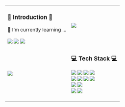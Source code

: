 <div align="center">
  <table>
    <tr>
      <td>
        <h3>👾 Introduction 👾</h3>
        🌱 I’m currently learning ...<br/><br/>
        <a href="https://hits.seeyoufarm.com" target="_blank"><img src="https://hits.seeyoufarm.com/api/count/incr/badge.svg?url=https%3A%2F%2Fgithub.com%2Fjungyunmok%2Fhit-counter&count_bg=%2379C83D&title_bg=%23555555&icon=&icon_color=%23E7E7E7&title=hits&edge_flat=false"/></a>
        <a href="https://luppang.tistory.com"><img src="http://img.shields.io/badge/-Blog-655ced?style=flat&logo=Tistory&link=https://luppang.tistory.com"/></a>
        <a href="mailto:jungyunmok@gmail.com"><img src="https://img.shields.io/badge/Gmail-d14836?style=flat-square&logo=Gmail&logoColor=white&link=mailto:jungyunmok@gmail.com"/></a>
      </td>
      <td>
         <img src="https://github-readme-stats.vercel.app/api/top-langs/?username=jungyunmok&layout=compact">
      </td>
    </tr>
    <tr>
      <td>
         <img src="https://github-readme-stats.vercel.app/api?username=jungyunmok&show_icons=true">
      </td>
      <td>
        <h3>💻 Tech Stack 💻</h3>
        <img src="https://img.shields.io/badge/Java-007396?style=flat&logo=Conda-Forge&logoColor=white" />
        <img src="https://img.shields.io/badge/JavaScript-F7DF1E?style=flat&logo=JavaScript&logoColor=white" />
        <img src="https://img.shields.io/badge/HTML5-E34F26?style=flat&logo=HTML5&logoColor=white" />
        <img src="https://img.shields.io/badge/CSS3-1572B6?style=flat&logo=CSS3&logoColor=white" />
        <br>
        <img src="https://img.shields.io/badge/Spring-6DB33F?style=flat&logo=Spring&logoColor=white" />
        <img src="https://img.shields.io/badge/react-61DAFB?style=flat&logo=react&logoColor=white">
        <img src="https://img.shields.io/badge/Tomcat-F8DC75?style=flat&logo=ApacheTomcat&logoColor=white" />
        <img src="https://img.shields.io/badge/Oracle%20SQL-F80000?style=flat&logo=Oracle&logoColor=white" />
        <br>
        <img src="https://img.shields.io/badge/Eclipse-2C2255?style=flat&logo=EclipseIDE&logoColor=white" />
        <img src="https://img.shields.io/badge/Visual%20Studio%20Code-007ACC?style=flat&logo=VisualStudioCode&logoColor=white" />
        <br>
        <img src="https://img.shields.io/badge/GitHub-181717?style=flat&logo=GitHub&logoColor=white" />
        <img src="https://img.shields.io/badge/Slack-4A154B?style=flat&logo=Slack&logoColor=white"/><br><br>
      </td>
    </tr>
  </table>
</div>

